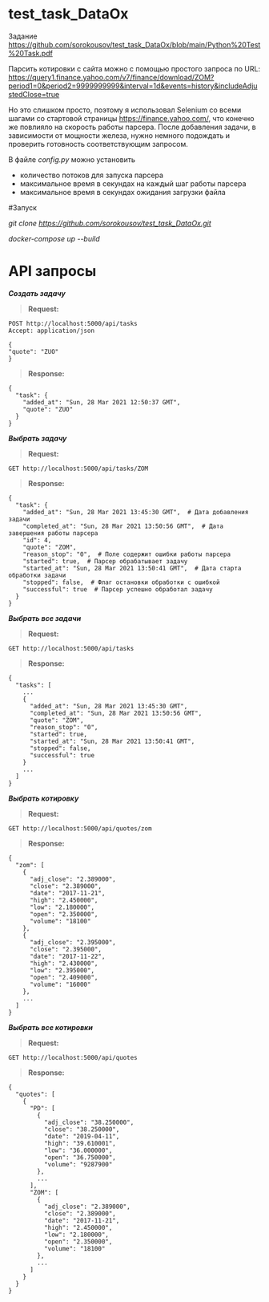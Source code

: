 # test_task_DataOx
Задание https://github.com/sorokousov/test_task_DataOx/blob/main/Python%20Test%20Task.pdf

Парсить котировки с сайта можно с помощью простого запроса по URL:
https://query1.finance.yahoo.com/v7/finance/download/ZOM?period1=0&period2=9999999999&interval=1d&events=history&includeAdjustedClose=true

Но это слишком просто, поэтому я использовал Selenium со всеми шагами со стартовой страницы https://finance.yahoo.com/, что конечно же повлияло на скорость работы парсера. После добавления задачи, в зависимости от мощности железа, нужно немного подождать и проверить готовность соответствующим запросом.

В файле *config.py* можно установить
- количество потоков для запуска парсера
- максимальное время в секундах на каждый шаг работы парсера
- максимальное время в секундах ожидания загрузки файла


#Запуск

*git clone https://github.com/sorokousov/test_task_DataOx.git*

*docker-compose up --build*

# API запросы
***Создать задачу***

>**Request:**
```
POST http://localhost:5000/api/tasks
Accept: application/json

{
"quote": "ZUO"
}
```
>**Response:**
```
{
  "task": {
    "added_at": "Sun, 28 Mar 2021 12:50:37 GMT",
    "quote": "ZUO"
  }
}
```
***Выбрать задачу***

>**Request:**
```
GET http://localhost:5000/api/tasks/ZOM
```
>**Response:**
```
{
  "task": {
    "added_at": "Sun, 28 Mar 2021 13:45:30 GMT",  # Дата добавления задачи
    "completed_at": "Sun, 28 Mar 2021 13:50:56 GMT",  # Дата завершения работы парсера
    "id": 4,  
    "quote": "ZOM",
    "reason_stop": "0",  # Поле содержит ошибки работы парсера
    "started": true,  # Парсер обрабатывает задачу
    "started_at": "Sun, 28 Mar 2021 13:50:41 GMT",  # Дата старта обработки задачи
    "stopped": false,  # Флаг остановки обработки с ошибкой
    "successful": true  # Парсер успешно обработал задачу
  }
}
```
***Выбрать все задачи***

>**Request:**
```
GET http://localhost:5000/api/tasks
```
>**Response:**
```
{
  "tasks": [
    ...
    {
      "added_at": "Sun, 28 Mar 2021 13:45:30 GMT",
      "completed_at": "Sun, 28 Mar 2021 13:50:56 GMT",
      "quote": "ZOM",
      "reason_stop": "0",
      "started": true,
      "started_at": "Sun, 28 Mar 2021 13:50:41 GMT",
      "stopped": false,
      "successful": true
    }
    ...
  ]
}
```
***Выбрать котировку***

>**Request:**
```
GET http://localhost:5000/api/quotes/zom
```
>**Response:**
```
{
  "zom": [
    {
      "adj_close": "2.389000",
      "close": "2.389000",
      "date": "2017-11-21",
      "high": "2.450000",
      "low": "2.180000",
      "open": "2.350000",
      "volume": "18100"
    },
    {
      "adj_close": "2.395000",
      "close": "2.395000",
      "date": "2017-11-22",
      "high": "2.430000",
      "low": "2.395000",
      "open": "2.409000",
      "volume": "16000"
    },
    ...
  ]
}
```
***Выбрать все котировки***

>**Request:**
```
GET http://localhost:5000/api/quotes
```
>**Response:**
```
{
  "quotes": [
    {
      "PD": [
        {
          "adj_close": "38.250000",
          "close": "38.250000",
          "date": "2019-04-11",
          "high": "39.610001",
          "low": "36.000000",
          "open": "36.750000",
          "volume": "9287900"
        },
        ...
      ],
      "ZOM": [
        {
          "adj_close": "2.389000",
          "close": "2.389000",
          "date": "2017-11-21",
          "high": "2.450000",
          "low": "2.180000",
          "open": "2.350000",
          "volume": "18100"
        },
        ...
      ]
    }
  }
}
```
